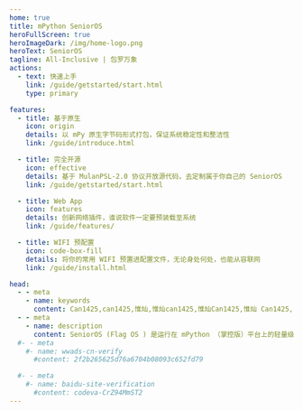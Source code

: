 ```yaml
---
home: true
title: mPython SeniorOS
heroFullScreen: true
heroImageDark: /img/home-logo.png
heroText: SeniorOS
tagline: All-Inclusive | 包罗万象
actions:
  - text: 快速上手
    link: /guide/getstarted/start.html
    type: primary

features:
  - title: 基于原生
    icon: origin
    details: 以 mPy 原生字节码形式打包，保证系统稳定性和整洁性
    link: /guide/introduce.html

  - title: 完全开源
    icon: effective
    details: 基于 MulanPSL-2.0 协议开放源代码，去定制属于你自己的 SeniorOS
    link: /guide/getstarted/start.html

  - title: Web App
    icon: features
    details: 创新网络插件，谁说软件一定要预装载至系统
    link: /guide/features/

  - title: WIFI 预配置
    icon: code-box-fill
    details: 将你的常用 WIFI 预置进配置文件，无论身处何处，也能从容联网
    link: /guide/install.html

head:
  - - meta
    - name: keywords
      content: Can1425,can1425,惟灿,惟灿can1425,惟灿Can1425,惟灿 Can1425,flagos,flag os,Flagos,FlagOS,Flag os,Flag OS,senioros,Senioros,SeniorOS
  - - meta
    - name: description
      content: SeniorOS (Flag OS ) 是运行在 mPython （掌控版）平台上的轻量级多文件操作系统，旨在致力于构建完整的 mPython 生态体验。
  #- - meta
    #- name: wwads-cn-verify
      #content: 2f2b265625d76a6704b08093c652fd79

  #- - meta
    #- name: baidu-site-verification
      #content: codeva-CrZ94MmST2
---
```

